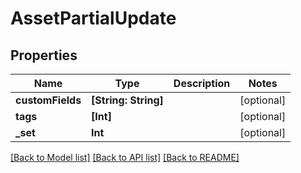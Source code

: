 # AssetPartialUpdate

## Properties

Name | Type | Description | Notes
------------ | ------------- | ------------- | -------------
**customFields** | **[String: String]** |  | [optional] 
**tags** | **[Int]** |  | [optional] 
**_set** | **Int** |  | [optional] 

[[Back to Model list]](../README.md#documentation-for-models) [[Back to API list]](../README.md#documentation-for-api-endpoints) [[Back to README]](../README.md)



